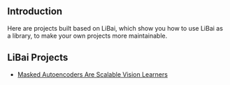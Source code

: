 ## Introduction
Here are projects built based on LiBai, which show you how to use LiBai as a library, to make your own projects more maintainable.

## LiBai Projects
- [Masked Autoencoders Are Scalable Vision Learners](./MAE)

